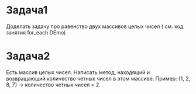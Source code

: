 # Задача1 
Доделать задачу про равенство двух массивов целых чисел ( см. код занятия for_each DEmo)

# Задача2
Есть массив целых чисел. Написать метод, находящий и возвращающий количество четных чисел  в этом массиве.
Пример: {1, 2, 8, 7} -> количество четных чисел = 2.








